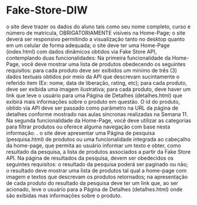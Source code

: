 # Fake-Store-DIW
o site deve trazer os dados do aluno tais como seu nome completo, curso e número de matrícula, OBRIGATORIAMENTE visíveis na Home-Page;
o site deverá ser responsivo permitindo a visualização tanto no desktop quanto em um celular de forma adequada;
o site deve ter uma Home-Page (index.html) com dados dinâmicos obtidos via Fake Store API, contemplando duas funcionalidades: 
Na primeira funcionalidade da Home-Page, você deve mostrar uma lista de produtos obedecendo os seguintes requisitos:
para cada produto deve ser exibidos um mínimo de três (3) dados textuais obtidos por meio da API que descrevam sucintamente o referido item (Ex: nome, data de liberação, rating, etc);
para cada produto, deve ser exibida uma imagem ilustrativa;
para cada produto, deve haver um link que leve o usuário para uma Página de Detalhes (detalhes.html) que exibirá mais informações sobre o produto em questão. O id do produto, obtido via API deve ser passado como parâmetro na URL  da página de detalhes conforme mostrado nas aulas síncronas realizadas na Semana 11. 
Na segunda funcionalidade da Home-Page, você deve utilizar as categorias para filtrar produtos ou oferece alguma navegação com base nesta informação. .
o site deve apresentar uma Página de pesquisa (pesquisa.html) de produtos ou uma funcionalidade integrada ao cabeçalho da home-page, que permita ao usuário informar um texto e obter, como resultado da pesquisa, a lista de produtos associados a partir da Fake Store API. 
Na página de resultados da pesquisa, devem ser obedecidos os seguintes requisitos:
o resultado da pesquisa poderá ser paginado ou não;
o resultado deve mostrar uma lista de produtos tal qual a home-page com imagem e textos que descrevam os produtos retornados;
na apresentação de cada produto do resultado da pesquisa deve ter um link que, ao ser acionado, leve o usuário para a Página de Detalhes (detalhes.html) onde são exibidas mas informações sobre o produto.
